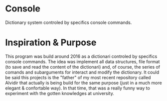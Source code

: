 # Console
Dictionary system controled by specifics console commands.

# Inspiration & Purpose
This program was build around 2016 as a dictionari controled by specifics console commands. The idea was implement all data structures, file format (to save and read the content of the dictionari) and, of course, the series of comands and subarguments for interact and modify the dictionary. It could be said this projects is the "father" of my most recent repository called Alvidir that actually is being build for the same purpose (just in a much more elegant & confortable way). In that time, that was a really funny way to experiment with the gotten knowledges at university.
